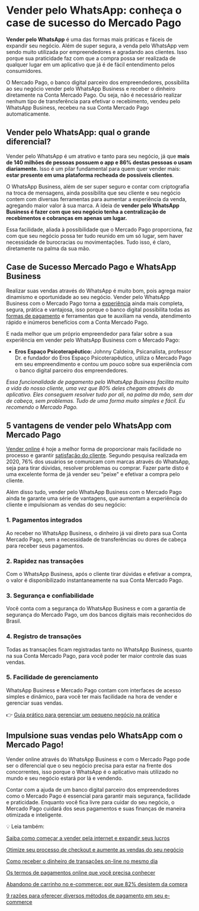 # Vender pelo WhatsApp: conheça o case de sucesso do Mercado Pago

**Vender pelo WhatsApp** é uma das formas mais práticas e fáceis de expandir seu negócio. Além de super segura, a venda pelo WhatsApp vem sendo muito utilizada por empreendedores e agradando aos clientes. Isso porque sua praticidade faz com que a compra possa ser realizada de qualquer lugar em um aplicativo que já é de fácil entendimento pelos consumidores.

O Mercado Pago, o banco digital parceiro dos empreendedores, possibilita ao seu negócio vender pelo WhatsApp Business e receber o dinheiro diretamente na Conta Mercado Pago. Ou seja, não é necessário realizar nenhum tipo de transferência para efetivar o recebimento, vendeu pelo WhatsApp Business, recebeu na sua Conta Mercado Pago automaticamente.

## Vender pelo WhatsApp: qual o grande diferencial?

Vender pelo WhatsApp é um atrativo e tanto para seu negócio, já que **mais de 140 milhões de pessoas possuem o app e 86% destas pessoas o usam diariamente.** Isso é um pilar fundamental para quem quer vender mais: **estar presente em uma plataforma recheada de possíveis clientes**.

O WhatsApp Business, além de ser super seguro e contar com criptografia na troca de mensagens, ainda possibilita que seu cliente e seu negócio contem com diversas ferramentas para aumentar a experiência da venda, agregando maior valor à sua marca. A ideia de **vender pelo WhatsApp Business é fazer com que seu negócio tenha a centralização de recebimentos e cobranças em apenas um lugar.**

Essa facilidade, aliada à possibilidade que o Mercado Pago proporciona, faz com que seu negócio possa ter tudo reunido em um só lugar, sem haver necessidade de burocracias ou movimentações. Tudo isso, é claro, diretamente na palma da sua mão.

## Case de Sucesso Mercado Pago e WhatsApp Business

Realizar suas vendas através do WhatsApp é muito bom, pois agrega maior dinamismo e oportunidade ao seu negócio. Vender pelo WhatsApp Business com o Mercado Pago torna a [experiência](https://meubolso.mercadopago.com.br/criando-experiencias-de-compra-incriveis-no-seu-e-commerce) ainda mais completa, segura, prática e vantajosa, isso porque o banco digital possibilita todas as [formas de pagamento](https://meubolso.mercadopago.com.br/formas-de-pagamento-mercado-pago-para-seu-negocio) e ferramentas que te auxiliam na venda, atendimento rápido e inúmeros benefícios com a Conta Mercado Pago.

E nada melhor que um próprio empreendedor para falar sobre a sua experiência em vender pelo WhatsApp Business com o Mercado Pago:

- **Eros Espaço Psicoterapêutico:** Johnny Caldeira, Psicanalista, professor Dr. e fundador do Eros Espaço Psicoterapêutico, utiliza o Mercado Pago em seu empreendimento e contou um pouco sobre sua experiência com o banco digital parceiro dos empreendedores.

*Essa funcionalidade de pagamento pelo WhatsApp Business facilita muito a vida do nosso cliente, uma vez que 80% deles chegam através do aplicativo. Eles conseguem resolver tudo por ali, na palma da mão, sem dor de cabeça, sem problemas. Tudo de uma forma muito simples e fácil. Eu recomendo o Mercado Pago.*

## 5 vantagens de vender pelo WhatsApp com Mercado Pago

[Vender online](https://meubolso.mercadopago.com.br/vendas-on-line-9-dicas-que-voce-nao-pode-deixar-de-praticar) é hoje a melhor forma de proporcionar mais facilidade no processo e garantir [satisfação do cliente](https://meubolso.mercadopago.com.br/satisfacao-do-cliente). Segundo pesquisa realizada em 2020, 76% dos usuários se comunicam com marcas através do WhatsApp, seja para tirar dúvidas, resolver problemas ou comprar. Fazer parte disto é uma excelente forma de já vender seu “peixe" e efetivar a compra pelo cliente.

Além disso tudo, vender pelo WhatsApp Business com o Mercado Pago ainda te garante uma série de vantagens, que aumentam a experiência do cliente e impulsionam as vendas do seu negócio:

### 1. Pagamentos integrados

Ao receber no WhatsApp Business, o dinheiro já vai direto para sua Conta Mercado Pago, sem a necessidade de transferências ou dores de cabeça para receber seus pagamentos.

### 2. Rapidez nas transações

Com o WhatsApp Business, após o cliente tirar dúvidas e efetivar a compra, o valor é disponibilizado instantaneamente na sua Conta Mercado Pago.

### 3. Segurança e confiabilidade

Você conta com a segurança do WhatsApp Business e com a garantia de segurança do Mercado Pago, um dos bancos digitais mais reconhecidos do Brasil.

### 4. Registro de transações

Todas as transações ficam registradas tanto no WhatsApp Business, quanto na sua Conta Mercado Pago, para você poder ter maior controle das suas vendas.

### 5. Facilidade de gerenciamento

WhatsApp Business e Mercado Pago contam com interfaces de acesso simples e dinâmico, para você ter mais facilidade na hora de vender e gerenciar suas vendas.

👉 [Guia prático para gerenciar um pequeno negócio na prática](https://meubolso.mercadopago.com.br/guia-completo-para-gerenciar-um-pequeno-negocio)

## Impulsione suas vendas pelo WhatsApp com o Mercado Pago!

Vender online através do WhatsApp Business e com o Mercado Pago pode ser o diferencial que o seu negócio precisa para estar na frente dos concorrentes, isso porque o WhatsApp é o aplicativo mais utilizado no mundo e seu negócio estará por lá e vendendo.

Contar com a ajuda de um banco digital parceiro dos empreendedores como o Mercado Pago é essencial para garantir mais segurança, facilidade e praticidade. Enquanto você fica livre para cuidar do seu negócio, o Mercado Pago cuidará dos seus pagamentos e suas finanças de maneira otimizada e inteligente.

💡 Leia também:

[Saiba como começar a vender pela internet e expandir seus lucros](https://meubolso.mercadopago.com.br/como-comecar-a-vender-pela-internet)

[Otimize seu processo de checkout e aumente as vendas do seu negócio](https://meubolso.mercadopago.com.br/melhores-praticas-de-checkout-para-aumentar-vendas)

[Como receber o dinheiro de transações on-line no mesmo dia](https://meubolso.mercadopago.com.br/como-receber-o-dinheiro-de-transacoes-on-line-no-mesmo-dia)

[Os termos de pagamentos online que você precisa conhecer](https://meubolso.mercadopago.com.br/os-termos-de-pagamentos-online-que-voce-precisa-conhecer)

[Abandono de carrinho no e-commerce: por que 82% desistem da compra](https://meubolso.mercadopago.com.br/por-que-82-dos-compradores-on-line-abandonam-seus-carrinhos)

[9 razões para oferecer diversos métodos de pagamento em seu e-commerce](https://meubolso.mercadopago.com.br/por-que-oferecer-diversas-opcoes-de-pagamento-e-bom-para-seu-e-commerce)